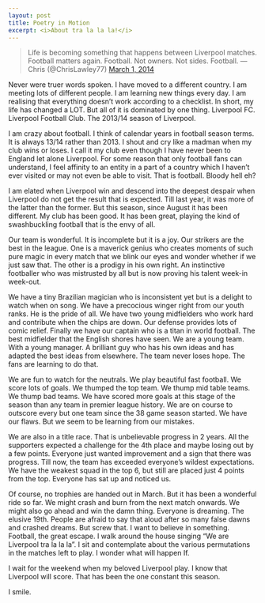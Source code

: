 ```yaml
---
layout: post
title: Poetry in Motion
excerpt: <i>About tra la la la!</i>
---
```


> Life is becoming something that happens between Liverpool matches. Football matters again. Football. Not owners. Not sides. Football.
> — Chris (@ChrisLawley77) [March 1, 2014](https://twitter.com/ChrisLawley77/status/439859128643883008)

Never were truer words spoken. I have moved to a different country. I am meeting lots of different people. I am learning new things 
every day. I am realising that everything doesn’t work according to a checklist. In short, my life has changed a LOT. But all of it is 
dominated by one thing. Liverpool FC. Liverpool Football Club. The 2013/14 season of Liverpool.

I am crazy about football. I think of calendar years in football season terms. It is always 13/14 rather than 2013. I shout and cry like
a madman when my club wins or loses. I call it my club even though I have never been to England let alone Liverpool. For some reason that
only football fans can understand,  I feel affinity to an entity in a part of a country which I haven’t ever visited or may not even be 
able to visit. That is football. Bloody hell eh?

I am elated when Liverpool win and descend into the deepest despair when Liverpool do not get the result that is expected. Till last year, 
it was more of the latter than the former. But this season, since August it has been different. My club has been good. It has been great, 
playing the kind of swashbuckling football that is the envy of all.

Our team is wonderful. It is incomplete but it is a joy. Our strikers are the best in the league. One is a maverick genius who creates
moments of such pure magic in every match that we blink our eyes and wonder whether if we just saw that. The other is a prodigy in his own 
right. An instinctive footballer who was mistrusted by all but is now proving his talent week-in week-out.

We have a tiny Brazilian magician who is inconsistent yet but is a delight to watch when on song. We have a precocious winger right from 
our youth ranks. He is the pride of all. We have two young midfielders who work hard and contribute when the chips are down. Our defense 
provides lots of comic relief. Finally we have our captain who is a titan in world football. The best midfielder that the English shores 
have seen. We are a young team. With a young manager. A brilliant guy who has his own ideas and has adapted the best ideas from elsewhere.
The team never loses hope. The fans are learning to do that.

We are fun to watch for the neutrals. We play beautiful fast football. We score lots of goals. We thumped the top team. We thump mid table
teams. We thump bad teams. We have scored more goals at this stage of the season than any team in premier league history. We are on course
to outscore every but one team since the 38 game season started. We have our flaws. But we seem to be learning from our mistakes.

We are also in a title race. That is unbelievable progress in 2 years. All the supporters expected a challenge for the 4th place and maybe
losing out by a few points. Everyone just wanted improvement and a sign that there was progress. Till now, the team has exceeded everyone’s
wildest expectations. We have the weakest squad in the top 6, but still are placed just 4 points from the top. Everyone has sat up and 
noticed us.

Of course, no trophies are handed out in March. But it has been a wonderful ride so far. We might crash and burn from the next match onwards.
We might also go ahead and win the damn thing. Everyone is dreaming. The elusive 19th. People are afraid to say that aloud after so many
false dawns and crashed dreams. But screw that. I want to believe in something. Football, the great escape. I walk around the house 
singing “We are Liverpool tra la la la”. I sit and contemplate about the various permutations in the matches left to play. I wonder 
what will happen If.

I wait for the weekend when my beloved Liverpool play. I know that Liverpool will score. That has been the one constant this season. 

I smile.
